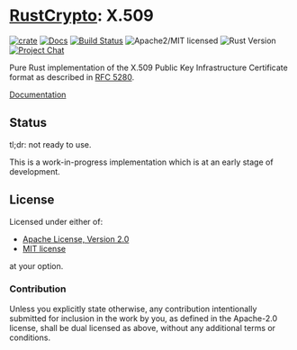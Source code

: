 # [RustCrypto]: X.509

[![crate][crate-image]][crate-link]
[![Docs][docs-image]][docs-link]
[![Build Status][build-image]][build-link]
![Apache2/MIT licensed][license-image]
![Rust Version][rustc-image]
[![Project Chat][chat-image]][chat-link]

Pure Rust implementation of the X.509 Public Key Infrastructure Certificate
format as described in [RFC 5280].

[Documentation][docs-link]

## Status

tl;dr: not ready to use.

This is a work-in-progress implementation which is at an early stage of
development.

## License

Licensed under either of:

- [Apache License, Version 2.0](http://www.apache.org/licenses/LICENSE-2.0)
- [MIT license](http://opensource.org/licenses/MIT)

at your option.

### Contribution

Unless you explicitly state otherwise, any contribution intentionally submitted
for inclusion in the work by you, as defined in the Apache-2.0 license, shall be
dual licensed as above, without any additional terms or conditions.

[//]: # (badges)

[crate-image]: https://img.shields.io/crates/v/x509.svg
[crate-link]: https://crates.io/crates/x509
[docs-image]: https://docs.rs/x509/badge.svg
[docs-link]: https://docs.rs/x509/
[build-image]: https://github.com/RustCrypto/formats/actions/workflows/x509.yml/badge.svg
[build-link]: https://github.com/RustCrypto/formats/actions/workflows/x509.yml
[license-image]: https://img.shields.io/badge/license-Apache2.0/MIT-blue.svg
[rustc-image]: https://img.shields.io/badge/rustc-1.55+-blue.svg
[chat-image]: https://img.shields.io/badge/zulip-join_chat-blue.svg
[chat-link]: https://rustcrypto.zulipchat.com/#narrow/stream/300570-formats

[//]: # (links)

[RustCrypto]: https://github.com/rustcrypto
[RFC 5280]: https://datatracker.ietf.org/doc/html/rfc5280
